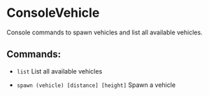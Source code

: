 # ConsoleVehicle

Console commands to spawn vehicles and list all available vehicles.

## Commands:

- `list` List all available vehicles

- `spawn (vehicle) [distance] [height]` Spawn a vehicle
